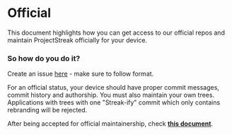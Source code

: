 # Official

This document highlights how you can get access to our official repos and maintain ProjectStreak officially for your device.

### So how do you do it?

Create an issue [here](https://github.com/ProjectStreak-Devices/official_devices/issues/new?template=form.md) - make sure to follow format.

For an official status, your device should have proper commit messages, commit history and authorship. You must also maintain your own trees. Applications with trees with one "Streak-ify" commit which only contains rebranding will be rejected.

After being accepted for official maintainership, check [**this document**](https://github.com/ProjectStreak/Streak_Documents/blob/twelve/Bringup.md).
